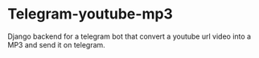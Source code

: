 # Telegram-youtube-mp3
Django backend for a telegram bot that convert a youtube url video into a MP3 and send it on telegram.
